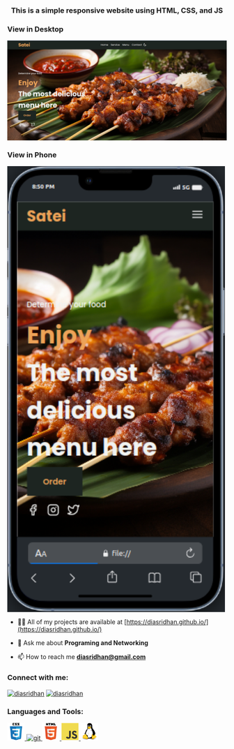 <h3 align="center">This is a simple responsive website using HTML, CSS, and JS</h3>

<h3>View in Desktop</h3>
<img align="center" width="1000" src="https://raw.githubusercontent.com/diasridhan/satei/main/satei.png" /> 

<h3>View in Phone</h3>
<img align="center" width="500" src="https://raw.githubusercontent.com/diasridhan/satei/main/satei-phone.png" /> 

- 👨‍💻 All of my projects are available at [https://diasridhan.github.io/](https://diasridhan.github.io/)

- 💬 Ask me about **Programing and Networking**

- 📫 How to reach me **diasridhan@gmail.com**

<h3 align="left">Connect with me:</h3>
<p align="left">
<a href="https://linkedin.com/in/diasridhan" target="blank"><img align="center" src="https://raw.githubusercontent.com/rahuldkjain/github-profile-readme-generator/master/src/images/icons/Social/linked-in-alt.svg" alt="diasridhan" height="30" width="40" /></a>
<a href="https://instagram.com/diasridhan" target="blank"><img align="center" src="https://raw.githubusercontent.com/rahuldkjain/github-profile-readme-generator/master/src/images/icons/Social/instagram.svg" alt="diasridhan" height="30" width="40" /></a>
</p>

<h3 align="left">Languages and Tools:</h3>
<p align="left"> <a href="https://www.w3schools.com/css/" target="_blank" rel="noreferrer"> <img src="https://raw.githubusercontent.com/devicons/devicon/master/icons/css3/css3-original-wordmark.svg" alt="css3" width="40" height="40"/> </a> <a href="https://git-scm.com/" target="_blank" rel="noreferrer"> <img src="https://www.vectorlogo.zone/logos/git-scm/git-scm-icon.svg" alt="git" width="40" height="40"/> </a> <a href="https://www.w3.org/html/" target="_blank" rel="noreferrer"> <img src="https://raw.githubusercontent.com/devicons/devicon/master/icons/html5/html5-original-wordmark.svg" alt="html5" width="40" height="40"/> </a> <a href="https://developer.mozilla.org/en-US/docs/Web/JavaScript" target="_blank" rel="noreferrer"> <img src="https://raw.githubusercontent.com/devicons/devicon/master/icons/javascript/javascript-original.svg" alt="javascript" width="40" height="40"/> </a> <a href="https://www.linux.org/" target="_blank" rel="noreferrer"> <img src="https://raw.githubusercontent.com/devicons/devicon/master/icons/linux/linux-original.svg" alt="linux" width="40" height="40"/> </a> </p>
